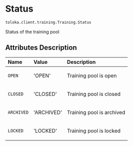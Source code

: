 # Status
`toloka.client.training.Training.Status`

Status of the training pool

## Attributes Description

| Name | Value | Description |
| :------| :-----------| :----------| 
`OPEN`|'OPEN'|<p>Training pool is open</p>
`CLOSED`|'CLOSED'|<p>Training pool is closed</p>
`ARCHIVED`|'ARCHIVED'|<p>Training pool is archived</p>
`LOCKED`|'LOCKED'|<p>Training pool is locked</p>
